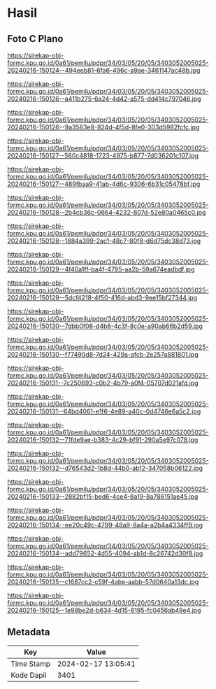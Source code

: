 # Hasil

## Foto C Plano

https://sirekap-obj-formc.kpu.go.id/0a61/pemilu/pdpr/34/03/05/20/05/3403052005025-20240216-150124--494eeb81-6fa6-496c-a9ae-3461147ac48b.jpg

https://sirekap-obj-formc.kpu.go.id/0a61/pemilu/pdpr/34/03/05/20/05/3403052005025-20240216-150126--a411b275-6a24-4d42-a575-dd414c797046.jpg

https://sirekap-obj-formc.kpu.go.id/0a61/pemilu/pdpr/34/03/05/20/05/3403052005025-20240216-150126--9a3563e8-824d-4f5d-8fe0-303d5982fcfc.jpg

https://sirekap-obj-formc.kpu.go.id/0a61/pemilu/pdpr/34/03/05/20/05/3403052005025-20240216-150127--560c4818-1723-4975-b877-7d036201c107.jpg

https://sirekap-obj-formc.kpu.go.id/0a61/pemilu/pdpr/34/03/05/20/05/3403052005025-20240216-150127--489fbaa9-41ab-4d6c-9306-6b31c05478bf.jpg

https://sirekap-obj-formc.kpu.go.id/0a61/pemilu/pdpr/34/03/05/20/05/3403052005025-20240216-150128--2b4cb36c-0664-4232-807d-52e80a0465c0.jpg

https://sirekap-obj-formc.kpu.go.id/0a61/pemilu/pdpr/34/03/05/20/05/3403052005025-20240216-150128--1884a399-2ac1-48c7-80f8-d6d75dc38d73.jpg

https://sirekap-obj-formc.kpu.go.id/0a61/pemilu/pdpr/34/03/05/20/05/3403052005025-20240216-150129--4f40a1ff-ba4f-4795-aa2b-59a674eadbdf.jpg

https://sirekap-obj-formc.kpu.go.id/0a61/pemilu/pdpr/34/03/05/20/05/3403052005025-20240216-150129--5dcf4218-4f50-416d-abd3-9ee15bf27344.jpg

https://sirekap-obj-formc.kpu.go.id/0a61/pemilu/pdpr/34/03/05/20/05/3403052005025-20240216-150130--7dbb0f08-d4b8-4c3f-8c0e-a90ab66b2d59.jpg

https://sirekap-obj-formc.kpu.go.id/0a61/pemilu/pdpr/34/03/05/20/05/3403052005025-20240216-150130--f77490d8-7d24-429a-afcb-2e257a881801.jpg

https://sirekap-obj-formc.kpu.go.id/0a61/pemilu/pdpr/34/03/05/20/05/3403052005025-20240216-150131--7c250693-c0b2-4b79-a0f4-05707d021afd.jpg

https://sirekap-obj-formc.kpu.go.id/0a61/pemilu/pdpr/34/03/05/20/05/3403052005025-20240216-150131--64bd4061-e1f6-4e89-a40c-0d4746e6a5c2.jpg

https://sirekap-obj-formc.kpu.go.id/0a61/pemilu/pdpr/34/03/05/20/05/3403052005025-20240216-150132--71fde9ae-b383-4c29-bf91-290a5e97c078.jpg

https://sirekap-obj-formc.kpu.go.id/0a61/pemilu/pdpr/34/03/05/20/05/3403052005025-20240216-150132--d76543d2-1b8d-44b0-ab12-347058b06122.jpg

https://sirekap-obj-formc.kpu.go.id/0a61/pemilu/pdpr/34/03/05/20/05/3403052005025-20240216-150133--2882bf15-bed6-4ce4-8a19-8a786151ae45.jpg

https://sirekap-obj-formc.kpu.go.id/0a61/pemilu/pdpr/34/03/05/20/05/3403052005025-20240216-150134--ee20c49c-4799-48a9-8a4a-a2b4a4334ff9.jpg

https://sirekap-obj-formc.kpu.go.id/0a61/pemilu/pdpr/34/03/05/20/05/3403052005025-20240216-150134--add79652-4d55-4094-ab1d-8c26742d30f8.jpg

https://sirekap-obj-formc.kpu.go.id/0a61/pemilu/pdpr/34/03/05/20/05/3403052005025-20240216-150135--c1687cc2-c59f-4abe-aabb-57d0640a13dc.jpg

https://sirekap-obj-formc.kpu.go.id/0a61/pemilu/pdpr/34/03/05/20/05/3403052005025-20240216-150125--1e98be2d-b634-4d15-8195-fc0456ab49e4.jpg


## Metadata

| Key        | Value               |
| ---------- | ------------------- |
| Time Stamp | 2024-02-17 13:05:41 |
| Kode Dapil | 3401                |



